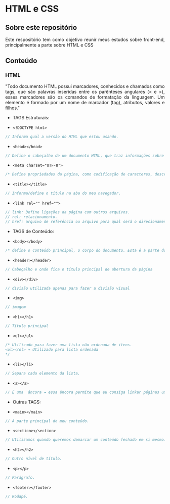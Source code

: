 # HTML e CSS

## Sobre este repositório
<p align="justify">
Este respositório tem como objetivo reunir meus estudos sobre front-end, principalmente a parte sobre HTML e CSS

## Conteúdo
<p align="justify">

### HTML
<p align="justify">
"Todo documento HTML possui marcadores, conhecidos e chamados como tags, que são palavras inseridas entre os parênteses angulares (< e >), esses marcadores são os comandos de formatação da linguagem. Um elemento é formado por um nome de marcador (tag), atributos, valores e filhos."

- TAGS Estruturais:

- `<!DOCTYPE html>`
```js
// Informa qual a versão do HTML que estou usando.
```

 - `<head></head>`
```js
// Define o cabeçalho de um documento HTML, que traz informações sobre o documento que está sendo aberto. Além de informar ao navegador quais informações quero passar.
```

- `<meta charset="UTF-8">`
```js
/* Define propriedades da página, como codificação de caracteres, descrição da página, autor etc. O charset deixa claro qual o dicionário estamos usando. Neste caso, o UTF-8 é o dicionário que aceita acentuação. */
```

- `<title></title>`
```js
// Informa/define o título na aba do meu navegador.
```

- `<link rel="" href="">`
```js
// link: Define ligações da página com outros arquivos.
// rel: relacionamento.
// href: arquivo de referência ou arquivo para qual será o direcionamento assim que clicar na página
```

- TAGS de Conteúdo:

- `<body></body>`
```js
/* define o conteúdo principal, o corpo do documento. Esta é a parte do documento HTML que é exibida no navegador. No corpo podem-se definir atributos comuns a toda a página, como cor de fundo, margens, e outras formatações */
```

- `<header></header>`
```js
// Cabeçalho e onde fica o título principal de abertura da página
```

- `<div></div>`
```js
// divisão utilizada apenas para fazer a divisão visual
```

- `<img>`
```js
// imagem
```

- `<h1></h1>`
```js
// Título principal
```


- `<ul></ul>`
```js
/* Utilizado para fazer uma lista não ordenada de itens. 
<ol></ol> → Utilizado para lista ordenada
*/
```

- `<li></li>`
```js
// Separa cada elemento da lista.
```

- `<a></a>`
```js
// É uma  âncora → essa âncora permite que eu consiga linkar páginas umas com as outras.
```

- Outras TAGS:


- `<main></main>`
```js
// A parte principal do meu conteúdo. 
```

- `<section></section>`
```js
// Utilizamos quando queremos demarcar um conteúdo fechado em si mesmo. 
```

- `<h2></h2>`
```js
// Outro nível de título.
```

- `<p></p>`
```js
// Parágrafo.
```

- `<footer></footer>`
```js
// Rodapé.
```



